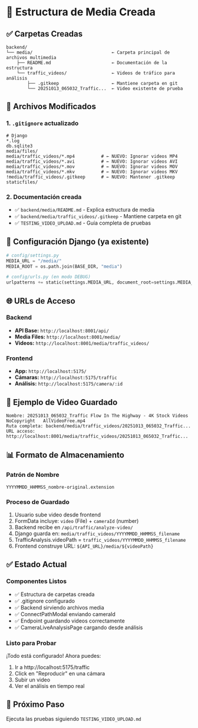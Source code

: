 # 📁 Estructura de Media Creada

## ✅ Carpetas Creadas

```
backend/
└── media/                              ← Carpeta principal de archivos multimedia
    ├── README.md                       ← Documentación de la estructura
    └── traffic_videos/                 ← Videos de tráfico para análisis
        ├── .gitkeep                    ← Mantiene carpeta en git
        └── 20251013_065032_Traffic...  ← Video existente de prueba
```

## 📝 Archivos Modificados

### 1. `.gitignore` actualizado
```gitignore
# Django
*.log
db.sqlite3
media/files/
media/traffic_videos/*.mp4          # ← NUEVO: Ignorar videos MP4
media/traffic_videos/*.avi          # ← NUEVO: Ignorar videos AVI
media/traffic_videos/*.mov          # ← NUEVO: Ignorar videos MOV
media/traffic_videos/*.mkv          # ← NUEVO: Ignorar videos MKV
!media/traffic_videos/.gitkeep      # ← NUEVO: Mantener .gitkeep
staticfiles/
```

### 2. Documentación creada
- ✅ `backend/media/README.md` - Explica estructura de media
- ✅ `backend/media/traffic_videos/.gitkeep` - Mantiene carpeta en git
- ✅ `TESTING_VIDEO_UPLOAD.md` - Guía completa de pruebas

## 🔧 Configuración Django (ya existente)

```python
# config/settings.py
MEDIA_URL = "/media/"
MEDIA_ROOT = os.path.join(BASE_DIR, "media")

# config/urls.py (en modo DEBUG)
urlpatterns += static(settings.MEDIA_URL, document_root=settings.MEDIA_ROOT)
```

## 🌐 URLs de Acceso

### Backend
- **API Base:** `http://localhost:8001/api/`
- **Media Files:** `http://localhost:8001/media/`
- **Videos:** `http://localhost:8001/media/traffic_videos/`

### Frontend
- **App:** `http://localhost:5175/`
- **Cámaras:** `http://localhost:5175/traffic`
- **Análisis:** `http://localhost:5175/camera/:id`

## 🎥 Ejemplo de Video Guardado

```
Nombre: 20251013_065032_Traffic Flow In The Highway - 4K Stock Videos   NoCopyright   AllVideoFree.mp4
Ruta completa: backend/media/traffic_videos/20251013_065032_Traffic...
URL acceso: http://localhost:8001/media/traffic_videos/20251013_065032_Traffic...
```

## 📊 Formato de Almacenamiento

### Patrón de Nombre
```
YYYYMMDD_HHMMSS_nombre-original.extension
```

### Proceso de Guardado
1. Usuario sube video desde frontend
2. FormData incluye: `video` (File) + `cameraId` (number)
3. Backend recibe en `/api/traffic/analyze-video/`
4. Django guarda en: `media/traffic_videos/YYYYMMDD_HHMMSS_filename`
5. TrafficAnalysis.videoPath = `traffic_videos/YYYYMMDD_HHMMSS_filename`
6. Frontend construye URL: `${API_URL}/media/${videoPath}`

## ✅ Estado Actual

### Componentes Listos
- ✅ Estructura de carpetas creada
- ✅ .gitignore configurado
- ✅ Backend sirviendo archivos media
- ✅ ConnectPathModal enviando cameraId
- ✅ Endpoint guardando videos correctamente
- ✅ CameraLiveAnalysisPage cargando desde análisis

### Listo para Probar
¡Todo está configurado! Ahora puedes:
1. Ir a http://localhost:5175/traffic
2. Click en "Reproducir" en una cámara
3. Subir un video
4. Ver el análisis en tiempo real

## 🎯 Próximo Paso
Ejecuta las pruebas siguiendo `TESTING_VIDEO_UPLOAD.md`
